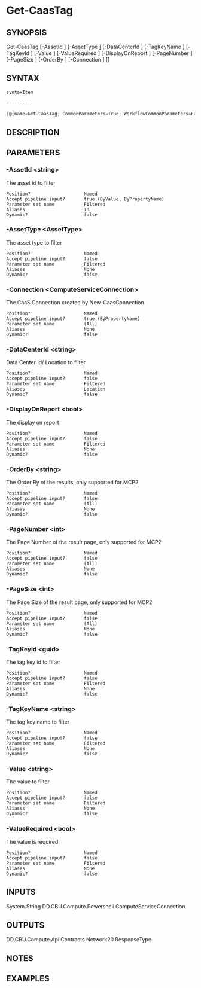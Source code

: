﻿Get-CaasTag
===================

## SYNOPSIS

Get-CaasTag [-AssetId <string>] [-AssetType <AssetType>] [-DataCenterId <string>] [-TagKeyName <string>] [-TagKeyId <guid>] [-Value <string>] [-ValueRequired <bool>] [-DisplayOnReport <bool>] [-PageNumber <int>] [-PageSize <int>] [-OrderBy <string>] [-Connection <ComputeServiceConnection>] [<CommonParameters>]


## SYNTAX
```powershell
syntaxItem                                                                                             

----------                                                                                             

{@{name=Get-CaasTag; CommonParameters=True; WorkflowCommonParameters=False; parameter=System.Object[]}}
```

## DESCRIPTION


## PARAMETERS
### -AssetId &lt;string&gt;
The asset id to filter
```
Position?                    Named
Accept pipeline input?       true (ByValue, ByPropertyName)
Parameter set name           Filtered
Aliases                      Id
Dynamic?                     false
```
 
### -AssetType &lt;AssetType&gt;
The asset type to filter
```
Position?                    Named
Accept pipeline input?       false
Parameter set name           Filtered
Aliases                      None
Dynamic?                     false
```
 
### -Connection &lt;ComputeServiceConnection&gt;
The CaaS Connection created by New-CaasConnection
```
Position?                    Named
Accept pipeline input?       true (ByPropertyName)
Parameter set name           (All)
Aliases                      None
Dynamic?                     false
```
 
### -DataCenterId &lt;string&gt;
Data Center Id/ Location to filter
```
Position?                    Named
Accept pipeline input?       false
Parameter set name           Filtered
Aliases                      Location
Dynamic?                     false
```
 
### -DisplayOnReport &lt;bool&gt;
The display on report
```
Position?                    Named
Accept pipeline input?       false
Parameter set name           Filtered
Aliases                      None
Dynamic?                     false
```
 
### -OrderBy &lt;string&gt;
The Order By of the results, only supported for MCP2
```
Position?                    Named
Accept pipeline input?       false
Parameter set name           (All)
Aliases                      None
Dynamic?                     false
```
 
### -PageNumber &lt;int&gt;
The Page Number of the result page, only supported for MCP2
```
Position?                    Named
Accept pipeline input?       false
Parameter set name           (All)
Aliases                      None
Dynamic?                     false
```
 
### -PageSize &lt;int&gt;
The Page Size of the result page, only supported for MCP2
```
Position?                    Named
Accept pipeline input?       false
Parameter set name           (All)
Aliases                      None
Dynamic?                     false
```
 
### -TagKeyId &lt;guid&gt;
The tag key id to filter
```
Position?                    Named
Accept pipeline input?       false
Parameter set name           Filtered
Aliases                      None
Dynamic?                     false
```
 
### -TagKeyName &lt;string&gt;
The tag key name to filter
```
Position?                    Named
Accept pipeline input?       false
Parameter set name           Filtered
Aliases                      None
Dynamic?                     false
```
 
### -Value &lt;string&gt;
The value to filter
```
Position?                    Named
Accept pipeline input?       false
Parameter set name           Filtered
Aliases                      None
Dynamic?                     false
```
 
### -ValueRequired &lt;bool&gt;
The value is required
```
Position?                    Named
Accept pipeline input?       false
Parameter set name           Filtered
Aliases                      None
Dynamic?                     false
```

## INPUTS
System.String
DD.CBU.Compute.Powershell.ComputeServiceConnection


## OUTPUTS
DD.CBU.Compute.Api.Contracts.Network20.ResponseType


## NOTES


## EXAMPLES
